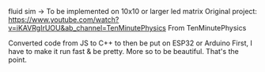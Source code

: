 fluid sim -> To be implemented on 10x10 or larger led matrix
Original project: https://www.youtube.com/watch?v=iKAVRgIrUOU&ab_channel=TenMinutePhysics 
From TenMinutePhysics

Converted code from JS to C++ to then be put on ESP32 or Arduino
First, I have to make it run fast & be pretty. More so to be beautiful. That's the point.
